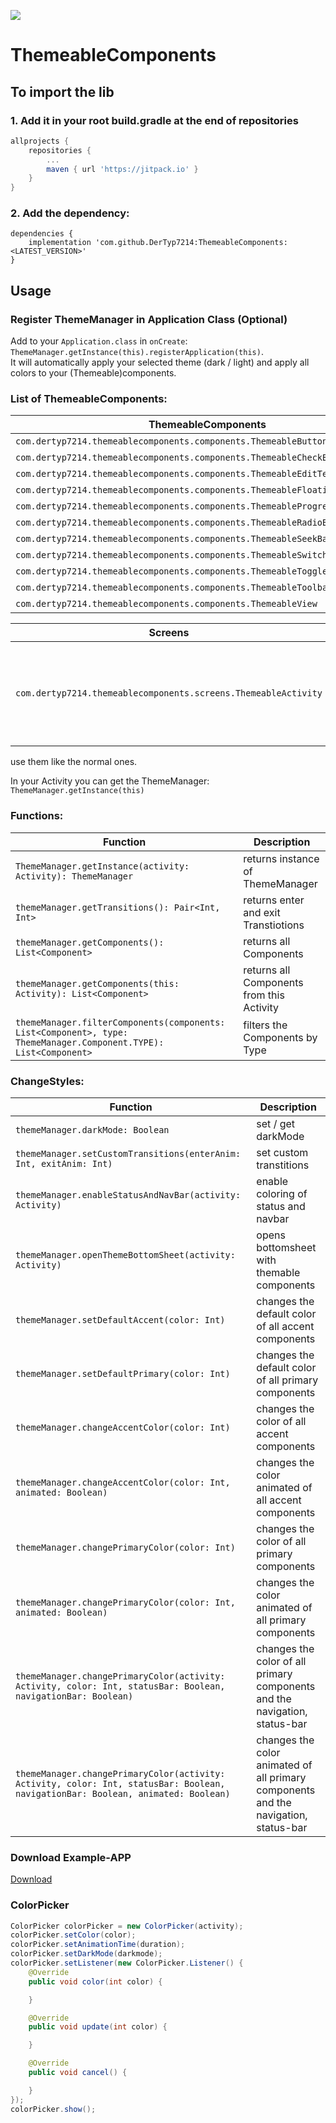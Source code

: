 [![](https://jitpack.io/v/DerTyp7214/ThemeableComponents.svg)](https://jitpack.io/#DerTyp7214/ThemeableComponents)

# ThemeableComponents

## To import the lib


### 1. Add it in your root build.gradle at the end of repositories
```gradle
allprojects {
    repositories {
        ...
        maven { url 'https://jitpack.io' }
    }
}
```

### 2. Add the dependency:
```gralde
dependencies {
    implementation 'com.github.DerTyp7214:ThemeableComponents:<LATEST_VERSION>'
}
```

## Usage

### Register ThemeManager in Application Class (Optional)

Add to your `Application.class` in `onCreate`: `ThemeManager.getInstance(this).registerApplication(this)`.<br/>
It will automatically apply your selected theme (dark / light) and apply all colors to your (Themeable)components.

### List of ThemeableComponents:

ThemeableComponents | Original
------------------------------------------------------------- | --
`com.dertyp7214.themeablecomponents.components.ThemeableButton` | MaterialButton
`com.dertyp7214.themeablecomponents.components.ThemeableCheckBox` | AppCompatCheckBox 
`com.dertyp7214.themeablecomponents.components.ThemeableEditText` | TextInputEditText 
`com.dertyp7214.themeablecomponents.components.ThemeableFloatingActionButton` | FloatingActionButton 
`com.dertyp7214.themeablecomponents.components.ThemeableProgressBar` | ProgressBar 
`com.dertyp7214.themeablecomponents.components.ThemeableRadioButton` | AppCompatRadioButton 
`com.dertyp7214.themeablecomponents.components.ThemeableSeekBar` | AppCompatSeekBar 
`com.dertyp7214.themeablecomponents.components.ThemeableSwitch` | Switch 
`com.dertyp7214.themeablecomponents.components.ThemeableToggleButton` | ToggleButton
`com.dertyp7214.themeablecomponents.components.ThemeableToolbar` | Toolbar 
`com.dertyp7214.themeablecomponents.components.ThemeableView` | View 

Screens | Description
-- | --
`com.dertyp7214.themeablecomponents.screens.ThemeableActivity` | extend from this instead of Activity. It activates default theme (dark/light)

use them like the normal ones.

In your Activity you can get the ThemeManager: `ThemeManager.getInstance(this)`

### Functions:

Function | Description
-- | --
`ThemeManager.getInstance(activity: Activity): ThemeManager` | returns instance of ThemeManager
`themeManager.getTransitions(): Pair<Int, Int>` | returns enter and exit Transtiotions
`themeManager.getComponents(): List<Component>` | returns all Components
`themeManager.getComponents(this: Activity): List<Component>` | returns all Components from this Activity
`themeManager.filterComponents(components: List<Component>, type: ThemeManager.Component.TYPE): List<Component>` | filters the Components by Type


### ChangeStyles:

Function | Description
-- | --
`themeManager.darkMode: Boolean` | set / get darkMode
`themeManager.setCustomTransitions(enterAnim: Int, exitAnim: Int)` | set custom transtitions
`themeManager.enableStatusAndNavBar(activity: Activity)` | enable coloring of status and navbar
`themeManager.openThemeBottomSheet(activity: Activity)` | opens bottomsheet with themable components
`themeManager.setDefaultAccent(color: Int)` | changes the default color of all accent components
`themeManager.setDefaultPrimary(color: Int)` | changes the default color of all primary components
`themeManager.changeAccentColor(color: Int)` | changes the color of all accent components
`themeManager.changeAccentColor(color: Int, animated: Boolean)` | changes the color animated of all accent components
`themeManager.changePrimaryColor(color: Int)` | changes the color of all primary components
`themeManager.changePrimaryColor(color: Int, animated: Boolean)` | changes the color animated of all primary components
`themeManager.changePrimaryColor(activity: Activity, color: Int, statusBar: Boolean, navigationBar: Boolean)` | changes the color of all primary components and the navigation, status-bar
`themeManager.changePrimaryColor(activity: Activity, color: Int, statusBar: Boolean, navigationBar: Boolean, animated: Boolean)` | changes the color animated of all primary components and the navigation, status-bar

### Download Example-APP

[Download](https://github.com/DerTyp7214/ThemeableComponents/raw/master/app/release/app-release.apk)

### ColorPicker

```Java
ColorPicker colorPicker = new ColorPicker(activity);
colorPicker.setColor(color);
colorPicker.setAnimationTime(duration);
colorPicker.setDarkMode(darkmode);
colorPicker.setListener(new ColorPicker.Listener() {
    @Override
    public void color(int color) {

    }

    @Override
    public void update(int color) {

    }

    @Override
    public void cancel() {

    }
});
colorPicker.show();
```
